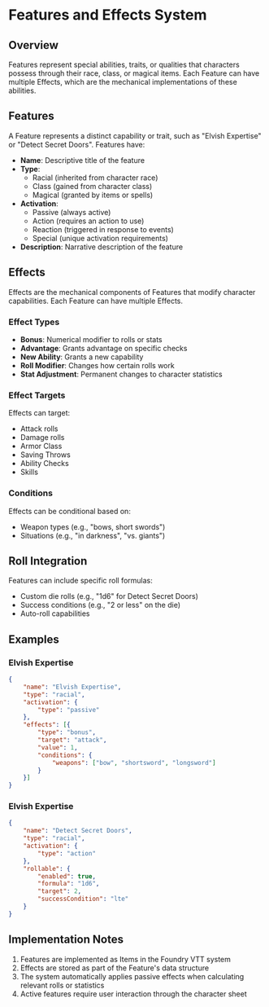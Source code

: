 # Features and Effects System

## Overview
Features represent special abilities, traits, or qualities that characters possess through their race, class, or magical items. Each Feature can have multiple Effects, which are the mechanical implementations of these abilities.

## Features
A Feature represents a distinct capability or trait, such as "Elvish Expertise" or "Detect Secret Doors". Features have:

- **Name**: Descriptive title of the feature
- **Type**: 
  - Racial (inherited from character race)
  - Class (gained from character class)
  - Magical (granted by items or spells)
- **Activation**:
  - Passive (always active)
  - Action (requires an action to use)
  - Reaction (triggered in response to events)
  - Special (unique activation requirements)
- **Description**: Narrative description of the feature

## Effects
Effects are the mechanical components of Features that modify character capabilities. Each Feature can have multiple Effects.

### Effect Types
- **Bonus**: Numerical modifier to rolls or stats
- **Advantage**: Grants advantage on specific checks
- **New Ability**: Grants a new capability
- **Roll Modifier**: Changes how certain rolls work
- **Stat Adjustment**: Permanent changes to character statistics

### Effect Targets
Effects can target:
- Attack rolls
- Damage rolls
- Armor Class
- Saving Throws
- Ability Checks
- Skills

### Conditions
Effects can be conditional based on:
- Weapon types (e.g., "bows, short swords")
- Situations (e.g., "in darkness", "vs. giants")

## Roll Integration
Features can include specific roll formulas:
- Custom die rolls (e.g., "1d6" for Detect Secret Doors)
- Success conditions (e.g., "2 or less" on the die)
- Auto-roll capabilities

## Examples

### Elvish Expertise 
```json
{
    "name": "Elvish Expertise",
    "type": "racial",
    "activation": {
        "type": "passive"
    },
    "effects": [{
        "type": "bonus",
        "target": "attack",
        "value": 1,
        "conditions": {
            "weapons": ["bow", "shortsword", "longsword"]
        }
    }]
}
```

### Elvish Expertise 
```json
{
    "name": "Detect Secret Doors",
    "type": "racial",
    "activation": {
        "type": "action"
    },
    "rollable": {
        "enabled": true,
        "formula": "1d6",
        "target": 2,
        "successCondition": "lte"
    }
}
```

## Implementation Notes
1. Features are implemented as Items in the Foundry VTT system
2. Effects are stored as part of the Feature's data structure
3. The system automatically applies passive effects when calculating relevant rolls or statistics
4. Active features require user interaction through the character sheet